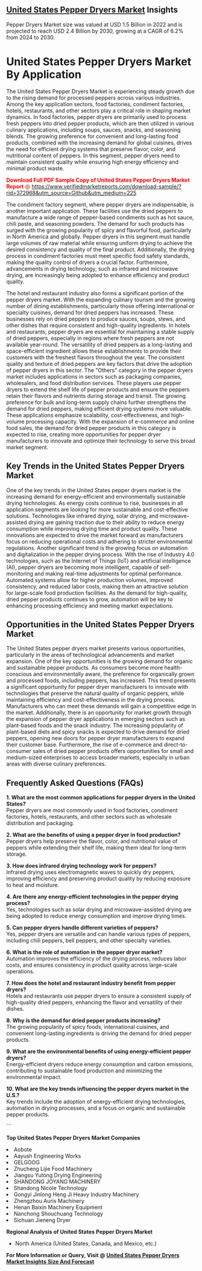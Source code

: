 <h2><a href="https://www.verifiedmarketreports.com/download-sample/?rid=372968&amp;utm_source=Github&amp;utm_medium=225" target="_blank">United States Pepper Dryers Market</a> Insights</h2><p>Pepper Dryers Market size was valued at USD 1.5 Billion in 2022 and is projected to reach USD 2.4 Billion by 2030, growing at a CAGR of 6.2% from 2024 to 2030.</p><p> <h1>United States Pepper Dryers Market By Application</h1> <p>The United States Pepper Dryers Market is experiencing steady growth due to the rising demand for processed peppers across various industries. Among the key application sectors, food factories, condiment factories, hotels, restaurants, and other sectors play a critical role in shaping market dynamics. In food factories, pepper dryers are primarily used to process fresh peppers into dried pepper products, which are then utilized in various culinary applications, including soups, sauces, snacks, and seasoning blends. The growing preference for convenient and long-lasting food products, combined with the increasing demand for global cuisines, drives the need for efficient drying systems that preserve flavor, color, and nutritional content of peppers. In this segment, pepper dryers need to maintain consistent quality while ensuring high energy efficiency and minimal product waste. <p><span class=""><span style="color: #ff0000;"><strong>Download Full PDF Sample Copy of United States Pepper Dryers Market Report</strong> @ </span><a href="https://www.verifiedmarketreports.com/download-sample/?rid=372968&amp;utm_source=Github&amp;utm_medium=225" target="_blank">https://www.verifiedmarketreports.com/download-sample/?rid=372968&amp;utm_source=Github&amp;utm_medium=225</a></span></p> The condiment factory segment, where pepper dryers are indispensable, is another important application. These facilities use the dried peppers to manufacture a wide range of pepper-based condiments such as hot sauce, chili paste, and seasoning powders. The demand for such products has surged with the growing popularity of spicy and flavorful food, particularly in North America and globally. Pepper dryers in this segment must handle large volumes of raw material while ensuring uniform drying to achieve the desired consistency and quality of the final product. Additionally, the drying process in condiment factories must meet specific food safety standards, making the quality control of dryers a crucial factor. Furthermore, advancements in drying technology, such as infrared and microwave drying, are increasingly being adopted to enhance efficiency and product quality. <p>The hotel and restaurant industry also forms a significant portion of the pepper dryers market. With the expanding culinary tourism and the growing number of dining establishments, particularly those offering international or specialty cuisines, demand for dried peppers has increased. These businesses rely on dried peppers to produce sauces, soups, stews, and other dishes that require consistent and high-quality ingredients. In hotels and restaurants, pepper dryers are essential for maintaining a stable supply of dried peppers, especially in regions where fresh peppers are not available year-round. The versatility of dried peppers as a long-lasting and space-efficient ingredient allows these establishments to provide their customers with the freshest flavors throughout the year. The consistent quality and texture of dried peppers are key factors that drive the adoption of pepper dryers in this sector. The "Others" category in the pepper dryers market includes applications in sectors such as packaging companies, wholesalers, and food distribution services. These players use pepper dryers to extend the shelf life of pepper products and ensure the peppers retain their flavors and nutrients during storage and transit. The growing preference for bulk and long-term supply chains further strengthens the demand for dried peppers, making efficient drying systems more valuable. These applications emphasize scalability, cost-effectiveness, and high-volume processing capacity. With the expansion of e-commerce and online food sales, the demand for dried pepper products in this category is expected to rise, creating more opportunities for pepper dryer manufacturers to innovate and optimize their technology to serve this broad market segment. <h2>Key Trends in the United States Pepper Dryers Market</h2> <p>One of the key trends in the United States pepper dryers market is the increasing demand for energy-efficient and environmentally sustainable drying technologies. As energy costs continue to rise, businesses in all application segments are looking for more sustainable and cost-effective solutions. Technologies like infrared drying, solar drying, and microwave-assisted drying are gaining traction due to their ability to reduce energy consumption while improving drying time and product quality. These innovations are expected to drive the market forward as manufacturers focus on reducing operational costs and adhering to stricter environmental regulations. Another significant trend is the growing focus on automation and digitalization in the pepper drying process. With the rise of Industry 4.0 technologies, such as the Internet of Things (IoT) and artificial intelligence (AI), pepper dryers are becoming more intelligent, capable of self-monitoring and making real-time adjustments for optimal performance. Automated systems allow for higher production volumes, improved consistency, and reduced labor costs, making them an attractive solution for large-scale food production facilities. As the demand for high-quality, dried pepper products continues to grow, automation will be key to enhancing processing efficiency and meeting market expectations. <h2>Opportunities in the United States Pepper Dryers Market</h2> <p>The United States pepper dryers market presents various opportunities, particularly in the areas of technological advancements and market expansion. One of the key opportunities is the growing demand for organic and sustainable pepper products. As consumers become more health-conscious and environmentally aware, the preference for organically grown and processed foods, including peppers, has increased. This trend presents a significant opportunity for pepper dryer manufacturers to innovate with technologies that preserve the natural quality of organic peppers, while maintaining efficiency and cost-effectiveness in the drying process. Manufacturers who can meet these demands will gain a competitive edge in the market. Additionally, there is an opportunity for market growth through the expansion of pepper dryer applications in emerging sectors such as plant-based foods and the snack industry. The increasing popularity of plant-based diets and spicy snacks is expected to drive demand for dried peppers, opening new doors for pepper dryer manufacturers to expand their customer base. Furthermore, the rise of e-commerce and direct-to-consumer sales of dried pepper products offers opportunities for small and medium-sized enterprises to access broader markets, especially in urban areas with diverse culinary preferences. <h2>Frequently Asked Questions (FAQs)</h2> <p><strong>1. What are the most common applications for pepper dryers in the United States?</strong><br> Pepper dryers are most commonly used in food factories, condiment factories, hotels, restaurants, and other sectors such as wholesale distribution and packaging. </p> <p><strong>2. What are the benefits of using a pepper dryer in food production?</strong><br> Pepper dryers help preserve the flavor, color, and nutritional value of peppers while extending their shelf life, making them ideal for long-term storage. </p> <p><strong>3. How does infrared drying technology work for peppers?</strong><br> Infrared drying uses electromagnetic waves to quickly dry peppers, improving efficiency and preserving product quality by reducing exposure to heat and moisture. </p> <p><strong>4. Are there any energy-efficient technologies in the pepper drying process?</strong><br> Yes, technologies such as solar drying and microwave-assisted drying are being adopted to reduce energy consumption and improve drying times. </p> <p><strong>5. Can pepper dryers handle different varieties of peppers?</strong><br> Yes, pepper dryers are versatile and can handle various types of peppers, including chili peppers, bell peppers, and other specialty varieties. </p> <p><strong>6. What is the role of automation in the pepper dryer market?</strong><br> Automation improves the efficiency of the drying process, reduces labor costs, and ensures consistency in product quality across large-scale operations. </p> <p><strong>7. How does the hotel and restaurant industry benefit from pepper dryers?</strong><br> Hotels and restaurants use pepper dryers to ensure a consistent supply of high-quality dried peppers, enhancing the flavor and versatility of their dishes. </p> <p><strong>8. Why is the demand for dried pepper products increasing?</strong><br> The growing popularity of spicy foods, international cuisines, and convenient long-lasting ingredients is driving the demand for dried pepper products. </p> <p><strong>9. What are the environmental benefits of using energy-efficient pepper dryers?</strong><br> Energy-efficient dryers reduce energy consumption and carbon emissions, contributing to sustainable food production and minimizing the environmental impact. </p> <p><strong>10. What are the key trends influencing the pepper dryers market in the U.S.?</strong><br> Key trends include the adoption of energy-efficient drying technologies, automation in drying processes, and a focus on organic and sustainable pepper products. </p> ```</p><p><strong>Top United States Pepper Dryers Market Companies</strong></p><div data-test-id=""><p><li>Aobote</li><li> Aayush Engineering Works</li><li> GELGOOG</li><li> Zhucheng Lijie Food Machinery</li><li> Jiangsu Yutong Drying Engineering</li><li> SHANDONG JOYANG MACHINERY</li><li> Shandong Nicole Technology</li><li> Gongyi Jinlong Heng Ji Heavy Industry Machinery</li><li> Zhengzhou Auris Machinery</li><li> Henan Baixin Machinery Equipment</li><li> Nanchong Shouchuang Technology</li><li> Sichuan Jieneng Dryer</li></p><div><strong>Regional Analysis of&nbsp;United States Pepper Dryers Market</strong></div><ul><li dir="ltr"><p dir="ltr">North America&nbsp;(United States, Canada, and Mexico, etc.)</p></li></ul><p><strong>For More Information or Query, Visit @&nbsp;</strong><strong><a href="https://www.verifiedmarketreports.com/product/pepper-dryers-market/?utm_source=Github&amp;utm_medium=225" target="_blank">United States Pepper Dryers Market Insights Size And Forecast</a></strong></p></div>
